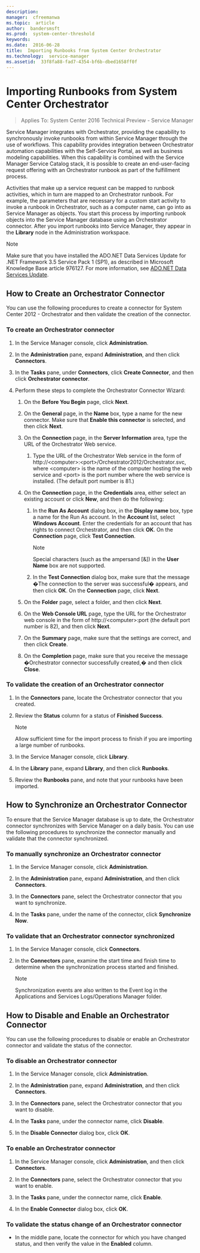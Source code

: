 ```yaml
---
description:  
manager:  cfreemanwa
ms.topic:  article
author:  bandersmsft
ms.prod:  system-center-threshold
keywords:  
ms.date:  2016-06-28
title:  Importing Runbooks from System Center Orchestrator
ms.technology:  service-manager
ms.assetid:  33f8fa88-fad7-4354-bf6b-dbed1658ff0f
---
```


# Importing Runbooks from System Center Orchestrator

>Applies To: System Center 2016 Technical Preview - Service Manager

Service Manager integrates with Orchestrator, providing the capability to synchronously invoke runbooks from within Service Manager through the use of workflows. This capability provides integration between Orchestrator automation capabilities with the Self-Service Portal, as well as business modeling capabilities. When this capability is combined with the Service Manager Service Catalog stack, it is possible to create an end-user-facing request offering with an Orchestrator runbook as part of the fulfillment process.

Activities that make up a service request can be mapped to runbook activities, which in turn are mapped to an Orchestrator runbook. For example, the parameters that are necessary for a custom start activity to invoke a runbook in Orchestrator, such as a computer name, can go into as Service Manager as objects. You start this process by importing runbook objects into the Service Manager database using an Orchestrator connector. After you import runbooks into Service Manager, they appear in the **Library** node in the Administration workspace.

> [!NOTE]
> Make sure that you have installed the ADO.NET Data Services Update for .NET Framework 3.5 Service Pack 1 (SP1), as described in Microsoft Knowledge Base article 976127. For more information, see [ADO.NET Data Services Update](http://go.microsoft.com/fwlink/p/?LinkID=224398).

## How to Create an Orchestrator Connector

You can use the following procedures to create a connector for System Center 2012 - Orchestrator and then validate the creation of the connector.

### To create an Orchestrator connector

1.  In the Service Manager console, click **Administration**.

2.  In the **Administration** pane, expand **Administration**, and then click **Connectors**.

3.  In the **Tasks** pane, under **Connectors**, click **Create Connector**, and then click **Orchestrator connector**.

4.  Perform these steps to complete the Orchestrator Connector Wizard:

    1.  On the **Before You Begin** page, click **Next**.

    2.  On the **General** page, in the **Name** box, type a name for the new connector. Make sure that **Enable this connector** is selected, and then click **Next**.

    3.  On the **Connection** page, in the **Server Information** area, type the URL of the Orchestrator Web service.

        1.  Type the URL of the Orchestrator Web service in the form of http://<computer\>:<port\>/Orchestrator2012/Orchestrator.svc, where <computer\> is the name of the computer hosting the web service and <port\> is the port number where the web service is installed. (The default port number is 81.)

    4.  On the **Connection** page, in the **Credentials** area, either select an existing account or click **New**, and then do the following:

        1.  In the **Run As Account** dialog box, in the **Display name** box, type a name for the Run As account. In the **Account** list, select **Windows Account**. Enter the credentials for an account that has rights to connect Orchestrator, and then click **OK**. On the **Connection** page, click **Test Connection**.

            > [!NOTE]
            > Special characters (such as the ampersand [&]) in the **User Name** box are not supported.

        2.  In the **Test Connection** dialog box, make sure that the message �The connection to the server was successful� appears, and then click **OK**. On the **Connection** page, click **Next**.

    5.  On the **Folder** page, select a folder, and then click **Next**.

    6.  On the **Web Console URL** page, type the URL for the Orchestrator web console in the form of http://<computer\>:port (the default port number is 82), and then click **Next**.

    7.  On the **Summary** page, make sure that the settings are correct, and then click **Create**.

    8.  On the **Completion** page, make sure that you receive the message �Orchestrator connector successfully created,� and then click **Close**.

### To validate the creation of an Orchestrator connector

1.  In the **Connectors** pane, locate the Orchestrator connector that you created.

2.  Review the **Status** column for a status of **Finished Success**.

    > [!NOTE]
    > Allow sufficient time for the import process to finish if you are importing a large number of runbooks.

3.  In the Service Manager console, click **Library**.

4.  In the **Library** pane, expand **Library**, and then click **Runbooks**.

5.  Review the **Runbooks** pane, and note that your runbooks have been imported.




## How to Synchronize an Orchestrator Connector

To ensure that the Service Manager database is up to date, the Orchestrator connector synchronizes with Service Manager on a daily basis. You can use the following procedures to synchronize the connector manually and validate that the connector synchronized.

### To manually synchronize an Orchestrator connector

1.  In the Service Manager console, click **Administration**.

2.  In the **Administration** pane, expand **Administration**, and then click **Connectors**.

3.  In the **Connectors** pane, select the Orchestrator connector that you want to synchronize.

4.  In the **Tasks** pane, under the name of the connector, click **Synchronize Now**.

### To validate that an Orchestrator connector synchronized

1.  In the Service Manager console, click **Connectors**.

2.  In the **Connectors** pane, examine the start time and finish time to determine when the synchronization process started and finished.

    > [!NOTE]
    > Synchronization events are also written to the Event log in the Applications and Services Logs/Operations Manager folder.



## How to Disable and Enable an Orchestrator Connector

You can use the following procedures to disable or enable an Orchestrator connector and validate the status of the connector.

### To disable an Orchestrator connector

1.  In the Service Manager console, click **Administration**.

2.  In the **Administration** pane, expand **Administration**, and then click **Connectors**.

3.  In the **Connectors** pane, select the Orchestrator connector that you want to disable.

4.  In the **Tasks** pane, under the connector name, click **Disable**.

5.  In the **Disable Connector** dialog box, click **OK**.

### To enable an Orchestrator connector

1.  In the Service Manager console, click **Administration**, and then click **Connectors**.

2.  In the **Connectors** pane, select the Orchestrator connector that you want to enable.

3.  In the **Tasks** pane, under the connector name, click **Enable**.

4.  In the **Enable Connector** dialog box, click **OK**.

### To validate the status change of an Orchestrator connector

- In the middle pane, locate the connector for which you have changed status, and then verify the value in the **Enabled** column.



